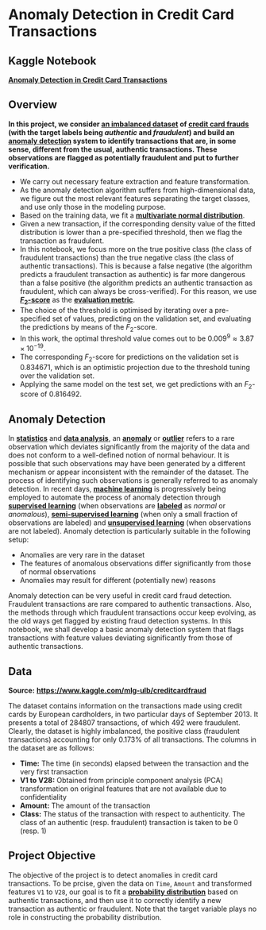 # Anomaly Detection in Credit Card Transactions
 
## Kaggle Notebook

[**Anomaly Detection in Credit Card Transactions**](https://www.kaggle.com/code/sugataghosh/anomaly-detection-in-credit-card-transactions)

## Overview

**In this project, we consider [an imbalanced dataset](https://www.kaggle.com/datasets/mlg-ulb/creditcardfraud) of [credit card frauds](https://en.wikipedia.org/wiki/Credit_card_fraud) (with the target labels being *authentic* and *fraudulent*) and build an [anomaly detection](https://en.wikipedia.org/wiki/Anomaly_detection) system to identify transactions that are, in some sense, different from the usual, authentic transactions. These observations are flagged as potentially fraudulent and put to further verification.**

- We carry out necessary feature extraction and feature transformation.
- As the anomaly detection algorithm suffers from high-dimensional data, we figure out the most relevant features separating the target classes, and use only those in the modeling purpose.
- Based on the training data, we fit a [**multivariate normal distribution**](https://en.wikipedia.org/wiki/Multivariate_normal_distribution).
- Given a new transaction, if the corresponding density value of the fitted distribution is lower than a pre-specified threshold, then we flag the transaction as fraudulent.
- In this notebook, we focus more on the true positive class (the class of fraudulent transactions) than the true negative class (the class of authentic transactions). This is because a false negative (the algorithm predicts a fraudulent transaction as authentic) is far more dangerous than a false positive (the algorithm predicts an authentic transaction as fraudulent, which can always be cross-verified). For this reason, we use [**$F_2$-score**](https://en.wikipedia.org/wiki/F-score) as the [**evaluation metric**](https://en.wikipedia.org/wiki/Evaluation_of_binary_classifiers).
- The choice of the threshold is optimised by iterating over a pre-specified set of values, predicting on the validation set, and evaluating the predictions by means of the $F_2$-score.
- In this work, the optimal threshold value comes out to be $0.009^9 \approx 3.87 \times 10^{-19}$.
- The corresponding $F_2$-score for predictions on the validation set is $0.834671$, which is an optimistic projection due to the threshold tuning over the validation set.
- Applying the same model on the test set, we get predictions with an $F_2$-score of $0.816492$.

## Anomaly Detection

In [**statistics**](https://en.wikipedia.org/wiki/Statistics) and [**data analysis**](https://en.wikipedia.org/wiki/Data_analysis), an [**anomaly**](https://en.wikipedia.org/wiki/Anomaly) or [**outlier**](https://en.wikipedia.org/wiki/Outlier) refers to a rare observation which deviates significantly from the majority of the data and does not conform to a well-defined notion of normal behaviour. It is possible that such observations may have been generated by a different mechanism or appear inconsistent with the remainder of the dataset. The process of identifying such observations is generally referred to as anomaly detection. In recent days, [**machine learning**](https://en.wikipedia.org/wiki/Machine_learning) is progressively being employed to automate the process of anomaly detection through [**supervised learning**](https://en.wikipedia.org/wiki/Supervised_learning) (when observations are [**labeled**](https://en.wikipedia.org/wiki/Labeled_data) as *normal* or *anomalous*), [**semi-supervised learning**](https://en.wikipedia.org/wiki/Semi-supervised_learning) (when only a small fraction of observations are labeled) and [**unsupervised learning**](https://en.wikipedia.org/wiki/Unsupervised_learning) (when observations are not labeled). Anomaly detection is particularly suitable in the following setup:

- Anomalies are very rare in the dataset
- The features of anomalous observations differ significantly from those of normal observations
- Anomalies may result for different (potentially new) reasons

Anomaly detection can be very useful in credit card fraud detection. Fraudulent transactions are rare compared to authentic transactions. Also, the methods through which fraudulent transactions occur keep evolving, as the old ways get flagged by existing fraud detection systems. In this notebook, we shall develop a basic anomaly detection system that flags transactions with feature values deviating significantly from those of authentic transactions.

## Data

**Source:** **https://www.kaggle.com/mlg-ulb/creditcardfraud**

The dataset contains information on the transactions made using credit cards by European cardholders, in two particular days of September $2013$. It presents a total of $284807$ transactions, of which $492$ were fraudulent. Clearly, the dataset is highly imbalanced, the positive class (fraudulent transactions) accounting for only $0.173\%$ of all transactions. The columns in the dataset are as follows:

- **Time:** The time (in seconds) elapsed between the transaction and the very first transaction
- **V1 to V28:** Obtained from principle component analysis (PCA) transformation on original features that are not available due to confidentiality
- **Amount:** The amount of the transaction
- **Class:** The status of the transaction with respect to authenticity. The class of an authentic (resp. fraudulent) transaction is taken to be $0$ (resp. $1$)

## Project Objective

The objective of the project is to detect anomalies in credit card transactions. To be prcise, given the data on `Time`, `Amount` and transformed features `V1` to `V28`, our goal is to fit a [**probability distribution**](https://en.wikipedia.org/wiki/Probability_distribution) based on authentic transactions, and then use it to correctly identify a new transaction as authentic or fraudulent. Note that the target variable plays no role in constructing the probability distribution.